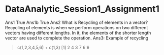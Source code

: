 # DataAnalytic_Session1_Assignment1
Ans1 True 
Ans1b True
Ans2 
What is Recycling of elements in a vector?
Recycling of elements is when we perform operations on two different vectors having different lengths. In it, the elements of the shorter length vector are used to complete the operation.
Ans3: Example of recycling
> c(1,2,3,4,5,6) + c(1,3)
[1] 2 4 3 7 6 9

